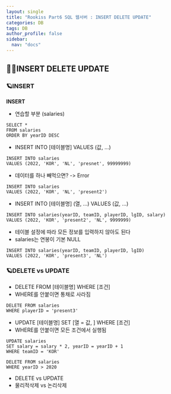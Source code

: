 ```yaml
---
layout: single
title: "Rookiss Part6 SQL 웹서버 : INSERT DELETE UPDATE"
categories: DB
tags: DB
author_profile: false
sidebar:
  nav: "docs"
---
```



## 🙇‍♀️INSERT DELETE UPDATE


### 🪐INSERT

**INSERT**

* 연습할 부분 (salaries)
```
SELECT *
FROM salaries
ORDER BY yearID DESC
```

* INSERT INTO [테이블명] VALUES (값, ...)
```
INSERT INTO salaries
VALUES (2022, 'KOR', 'NL', 'presnet', 99999999)
```


* 데이터를 하나 빼먹으면? -> Error
```
INSERT INTO salaries
VALUES (2022, 'KOR', 'NL', 'present2')
```

* INSERT INTO [테이블명] (열, ...) VALUES (값, ...)
```
INSERT INTO salaries(yearID, teamID, playerID, lgID, salary)
VALUES (2022, 'KOR', 'present2', 'NL', 9999999)
```

* 테이블 설정에 따라 모든 정보를 입력하지 않아도 된다
* salaries는 연봉이 기본 NULL
```
INSERT INTO salaries(yearID, teamID, playerID, lgID)
VALUES (2022, 'KOR', 'present3', 'NL')
```


### 🪐DELETE vs UPDATE

* DELETE FROM [테이블명] WHERE [조건]
* WHERE를 안붙이면 통채로 사라짐
```
DELETE FROM salaries
WHERE playerID = 'present3'
```

* UPDATE [테이블명] SET [열 = 값, ] WHERE [조건]
* WHERE를 안붙이면 모든 조건에서 실행됨
```
UPDATE salaries
SET salary = salary * 2, yearID = yearID + 1
WHERE teamID = 'KOR'
```

```
DELETE FROM salaries
WHERE yearID > 2020
```

* DELETE vs UPDATE
* 물리적삭제 vs 논리삭제
